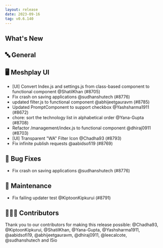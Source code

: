 ```yaml
---
layout: release
date: 2023-09-16
tag: v0.6.140
---
```


## What's New
## 🔤 General
## 🖥 Meshplay UI

- [UI] Convert Index.js and settings.js from class-based component to functional component  @ShatilKhan (#8705)
- Fix crash on saving applications @sudhanshutech (#8776)
- updated filter.js to functional component @abhijeetgauravm (#8785)
- Updated PromptComponent to support checkbox @Yashsharma1911 (#8672)
- chore: sort the technology list in alphabetical order @Yana-Gupta (#8708)
- Refactor /management/index.js to functional component @dhiraj0911 (#8703)
- [UI] Transparent "WA" Filter Icon @Chadha93 (#8793)
- Fix infinite publish requests @aabidsofi19 (#8769)

## 🐛 Bug Fixes

- Fix crash on saving applications @sudhanshutech (#8776)

## 🧰 Maintenance

- Fix failing updater test @KiptoonKipkurui (#8791)

## 👨🏽‍💻 Contributors

Thank you to our contributors for making this release possible:
@Chadha93, @KiptoonKipkurui, @ShatilKhan, @Yana-Gupta, @Yashsharma1911, @aabidsofi19, @abhijeetgauravm, @dhiraj0911, @leecalcote, @sudhanshutech and l5io
